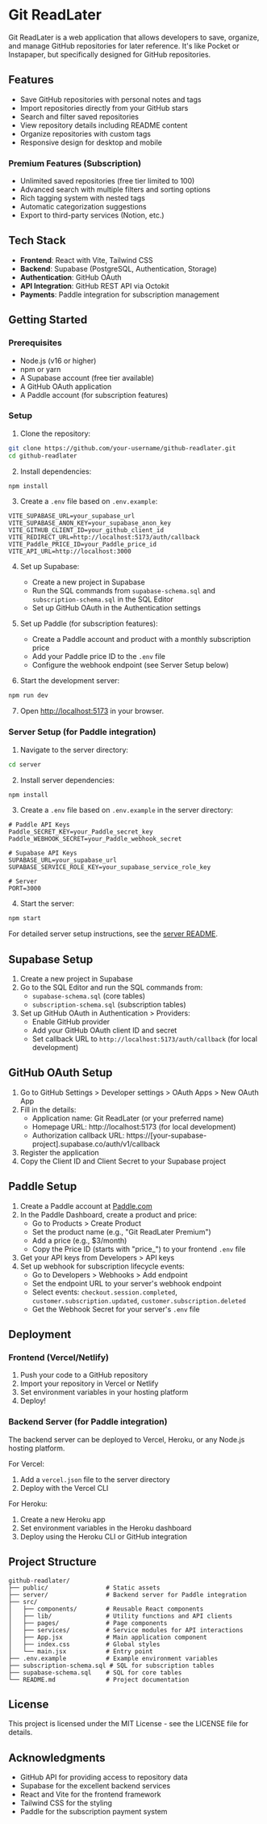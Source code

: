 # Git ReadLater

Git ReadLater is a web application that allows developers to save, organize, and manage GitHub repositories for later reference. It's like Pocket or Instapaper, but specifically designed for GitHub repositories.

## Features

- Save GitHub repositories with personal notes and tags
- Import repositories directly from your GitHub stars
- Search and filter saved repositories
- View repository details including README content
- Organize repositories with custom tags
- Responsive design for desktop and mobile

### Premium Features (Subscription)

- Unlimited saved repositories (free tier limited to 100)
- Advanced search with multiple filters and sorting options
- Rich tagging system with nested tags
- Automatic categorization suggestions
- Export to third-party services (Notion, etc.)

## Tech Stack

- **Frontend**: React with Vite, Tailwind CSS
- **Backend**: Supabase (PostgreSQL, Authentication, Storage)
- **Authentication**: GitHub OAuth
- **API Integration**: GitHub REST API via Octokit
- **Payments**: Paddle integration for subscription management

## Getting Started

### Prerequisites

- Node.js (v16 or higher)
- npm or yarn
- A Supabase account (free tier available)
- A GitHub OAuth application
- A Paddle account (for subscription features)

### Setup

1. Clone the repository:

```bash
git clone https://github.com/your-username/github-readlater.git
cd github-readlater
```

2. Install dependencies:

```bash
npm install
```

3. Create a `.env` file based on `.env.example`:

```
VITE_SUPABASE_URL=your_supabase_url
VITE_SUPABASE_ANON_KEY=your_supabase_anon_key
VITE_GITHUB_CLIENT_ID=your_github_client_id
VITE_REDIRECT_URL=http://localhost:5173/auth/callback
VITE_Paddle_PRICE_ID=your_Paddle_price_id
VITE_API_URL=http://localhost:3000
```

4. Set up Supabase:
   - Create a new project in Supabase
   - Run the SQL commands from `supabase-schema.sql` and `subscription-schema.sql` in the SQL Editor
   - Set up GitHub OAuth in the Authentication settings

5. Set up Paddle (for subscription features):
   - Create a Paddle account and product with a monthly subscription price
   - Add your Paddle price ID to the `.env` file
   - Configure the webhook endpoint (see Server Setup below)

6. Start the development server:

```bash
npm run dev
```

7. Open [http://localhost:5173](http://localhost:5173) in your browser.

### Server Setup (for Paddle integration)

1. Navigate to the server directory:

```bash
cd server
```

2. Install server dependencies:

```bash
npm install
```

3. Create a `.env` file based on `.env.example` in the server directory:

```
# Paddle API Keys
Paddle_SECRET_KEY=your_Paddle_secret_key
Paddle_WEBHOOK_SECRET=your_Paddle_webhook_secret

# Supabase API Keys
SUPABASE_URL=your_supabase_url
SUPABASE_SERVICE_ROLE_KEY=your_supabase_service_role_key

# Server
PORT=3000
```

4. Start the server:

```bash
npm start
```

For detailed server setup instructions, see the [server README](./server/README.md).

## Supabase Setup

1. Create a new project in Supabase
2. Go to the SQL Editor and run the SQL commands from:
   - `supabase-schema.sql` (core tables)
   - `subscription-schema.sql` (subscription tables)
3. Set up GitHub OAuth in Authentication > Providers:
   - Enable GitHub provider
   - Add your GitHub OAuth client ID and secret
   - Set callback URL to `http://localhost:5173/auth/callback` (for local development)

## GitHub OAuth Setup

1. Go to GitHub Settings > Developer settings > OAuth Apps > New OAuth App
2. Fill in the details:
   - Application name: Git ReadLater (or your preferred name)
   - Homepage URL: http://localhost:5173 (for local development)
   - Authorization callback URL: https://[your-supabase-project].supabase.co/auth/v1/callback
3. Register the application
4. Copy the Client ID and Client Secret to your Supabase project

## Paddle Setup

1. Create a Paddle account at [Paddle.com](https://Paddle.com)
2. In the Paddle Dashboard, create a product and price:
   - Go to Products > Create Product
   - Set the product name (e.g., "Git ReadLater Premium")
   - Add a price (e.g., $3/month)
   - Copy the Price ID (starts with "price_") to your frontend `.env` file
3. Get your API keys from Developers > API keys
4. Set up webhook for subscription lifecycle events:
   - Go to Developers > Webhooks > Add endpoint
   - Set the endpoint URL to your server's webhook endpoint
   - Select events: `checkout.session.completed`, `customer.subscription.updated`, `customer.subscription.deleted`
   - Get the Webhook Secret for your server's `.env` file

## Deployment

### Frontend (Vercel/Netlify)

1. Push your code to a GitHub repository
2. Import your repository in Vercel or Netlify
3. Set environment variables in your hosting platform
4. Deploy!

### Backend Server (for Paddle integration)

The backend server can be deployed to Vercel, Heroku, or any Node.js hosting platform.

For Vercel:
1. Add a `vercel.json` file to the server directory
2. Deploy with the Vercel CLI

For Heroku:
1. Create a new Heroku app
2. Set environment variables in the Heroku dashboard
3. Deploy using the Heroku CLI or GitHub integration

## Project Structure

```
github-readlater/
├── public/                # Static assets
├── server/                # Backend server for Paddle integration
├── src/
│   ├── components/        # Reusable React components
│   ├── lib/               # Utility functions and API clients
│   ├── pages/             # Page components
│   ├── services/          # Service modules for API interactions
│   ├── App.jsx            # Main application component
│   ├── index.css          # Global styles
│   └── main.jsx           # Entry point
├── .env.example           # Example environment variables
├── subscription-schema.sql # SQL for subscription tables
├── supabase-schema.sql    # SQL for core tables
└── README.md              # Project documentation
```

## License

This project is licensed under the MIT License - see the LICENSE file for details.

## Acknowledgments

- GitHub API for providing access to repository data
- Supabase for the excellent backend services
- React and Vite for the frontend framework
- Tailwind CSS for the styling
- Paddle for the subscription payment system